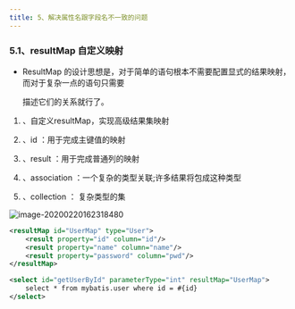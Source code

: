 ```yaml
---
title: 5、解决属性名跟字段名不一致的问题
---
```

### 5.1、resultMap 自定义映射

- ResultMap 的设计思想是，对于简单的语句根本不需要配置显式的结果映射，而对于复杂一点的语句只需要

  描述它们的关系就行了。

1) 、自定义resultMap，实现高级结果集映射

2) 、id ：用于完成主键值的映射

3) 、result ：用于完成普通列的映射

4) 、association ：一个复杂的类型关联;许多结果将包成这种类型

5) 、collection ： 复杂类型的集

![image-20200220162318480](https://raw.githubusercontent.com/yhx1001/PicGo/img/image-20200220162318480.png)

```xml
<resultMap id="UserMap" type="User">
    <result property="id" column="id"/>
    <result property="name" column="name"/>
    <result property="password" column="pwd"/>
</resultMap>

<select id="getUserById" parameterType="int" resultMap="UserMap">
    select * from mybatis.user where id = #{id}
</select>
```
